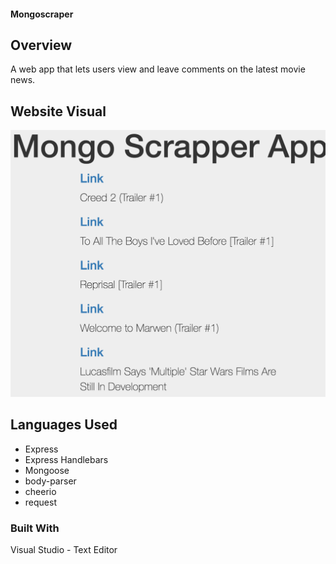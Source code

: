 #### Mongoscraper

## Overview
A web app that lets users view and leave comments on the latest movie news.
## Website Visual
<img src="HomePage.png" alt="HomePage">

## Languages Used
- Express
- Express Handlebars
- Mongoose
- body-parser
- cheerio
- request
 


### Built With
Visual Studio - Text Editor
